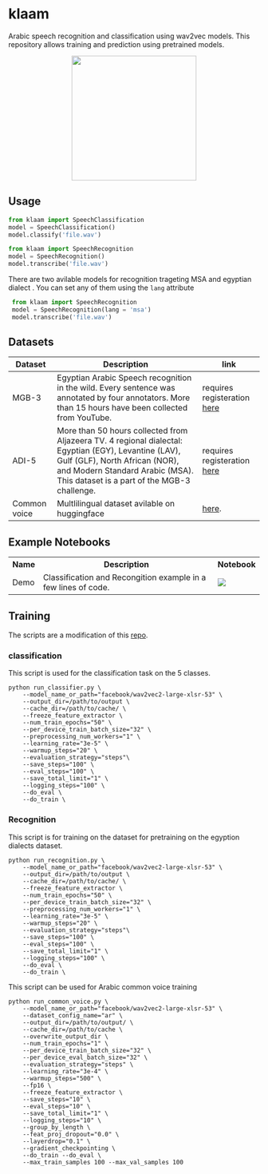 # klaam
Arabic speech recognition and classification using wav2vec models. This repository allows training and prediction using pretrained models. 

 <p align="center"> 
 <img src = "https://raw.githubusercontent.com/ARBML/klaam/main/klaam_logo.PNG" width = "250px"/>
 </p>
 
 
 ## Usage 
 
 ```python
 from klaam import SpeechClassification
 model = SpeechClassification()
 model.classify('file.wav')
 
 from klaam import SpeechRecognition
 model = SpeechRecognition()
 model.transcribe('file.wav')
 ```

 There are two avilable models for recognition trageting MSA and egyptian dialect . You can set any of them using the `lang` attribute

```python
 from klaam import SpeechRecognition
 model = SpeechRecognition(lang = 'msa')
 model.transcribe('file.wav')
 ```
 
 ## Datasets 
 
| Dataset | Description | link |
|---------| ------------------------------ | ---- |
| MGB-3  | Egyptian Arabic Speech recognition in the wild. Every sentence was annotated by four annotators. More than 15 hours have been collected from YouTube.  |  requires registeration [here](https://arabicspeech.org/mgb3-asr/)|
| ADI-5  | More than 50 hours collected from Aljazeera TV.  4 regional dialectal: Egyptian (EGY), Levantine (LAV), Gulf (GLF), North African (NOR), and Modern Standard Arabic (MSA). This dataset is a part of the MGB-3 challenge.  | requires registeration [here](https://arabicspeech.org/mgb3-adi/)|
|Common voice | Multlilingual dataset avilable on huggingface | [here](https://github.com/huggingface/datasets/tree/master/datasets/common_voice). |

## Example Notebooks 
<table class="tg">

  <tr>
    <th class="tg-yw4l"><b>Name</b></th>
    <th class="tg-yw4l"><b>Description</b></th>
    <th class="tg-yw4l"><b>Notebook</b></th>
  </tr>

  <tr>
    <td class="tg-yw4l">Demo</td>
    <td class="tg-yw4l">Classification and Recongition example  in a few lines of code.</td>
    <td class="tg-yw4l"><a href="https://colab.research.google.com/github/ARBML/klaam/blob/main/demo.ipynb">
    <img src="https://colab.research.google.com/assets/colab-badge.svg"  >
    </a></td>
  </tr>
<table>

## Training

The scripts are a modification of this [repo](https://github.com/jqueguiner/wav2vec2-sprint). 
### classification 
This script is used for the classification task on the 5 classes. 
```
python run_classifier.py \
    --model_name_or_path="facebook/wav2vec2-large-xlsr-53" \
    --output_dir=/path/to/output \
    --cache_dir=/path/to/cache/ \
    --freeze_feature_extractor \
    --num_train_epochs="50" \
    --per_device_train_batch_size="32" \
    --preprocessing_num_workers="1" \
    --learning_rate="3e-5" \
    --warmup_steps="20" \
    --evaluation_strategy="steps"\
    --save_steps="100" \
    --eval_steps="100" \
    --save_total_limit="1" \
    --logging_steps="100" \
    --do_eval \
    --do_train \
```

### Recognition 

This script is for training on the dataset for pretraining on the egyption dialects dataset. 

```
python run_recognition.py \
    --model_name_or_path="facebook/wav2vec2-large-xlsr-53" \
    --output_dir=/path/to/output \
    --cache_dir=/path/to/cache/ \
    --freeze_feature_extractor \
    --num_train_epochs="50" \
    --per_device_train_batch_size="32" \
    --preprocessing_num_workers="1" \
    --learning_rate="3e-5" \
    --warmup_steps="20" \
    --evaluation_strategy="steps"\
    --save_steps="100" \
    --eval_steps="100" \
    --save_total_limit="1" \
    --logging_steps="100" \
    --do_eval \
    --do_train \
```
This script can be used for Arabic common voice training 

```
python run_common_voice.py \
    --model_name_or_path="facebook/wav2vec2-large-xlsr-53" \
    --dataset_config_name="ar" \
    --output_dir=/path/to/output/ \
    --cache_dir=/path/to/cache \
    --overwrite_output_dir \
    --num_train_epochs="1" \
    --per_device_train_batch_size="32" \
    --per_device_eval_batch_size="32" \
    --evaluation_strategy="steps" \
    --learning_rate="3e-4" \
    --warmup_steps="500" \
    --fp16 \
    --freeze_feature_extractor \
    --save_steps="10" \
    --eval_steps="10" \
    --save_total_limit="1" \
    --logging_steps="10" \
    --group_by_length \
    --feat_proj_dropout="0.0" \
    --layerdrop="0.1" \
    --gradient_checkpointing \
    --do_train --do_eval \
    --max_train_samples 100 --max_val_samples 100
```


